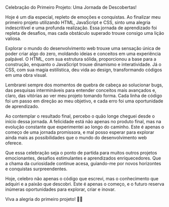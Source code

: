 Celebração do Primeiro Projeto: Uma Jornada de Descobertas!

Hoje é um dia especial, repleto de emoções e conquistas. Ao finalizar meu primeiro projeto utilizando HTML, JavaScript e CSS, sinto uma alegria indescritível e uma profunda realização. Essa jornada de aprendizado foi repleta de desafios, mas cada obstáculo superado trouxe consigo uma lição valiosa.

Explorar o mundo do desenvolvimento web trouxe uma sensação única de poder criar algo do zero, moldando ideias e conceitos em uma experiência palpável. O HTML, com sua estrutura sólida, proporcionou a base para a construção, enquanto o JavaScript trouxe dinamismo e interatividade. Já o CSS, com sua magia estilística, deu vida ao design, transformando códigos em uma obra visual.

Lembrarei sempre dos momentos de quebra de cabeça ao solucionar bugs, das pesquisas intermináveis para entender conceitos mais avançados e, claro, das vitórias ao ver meu projeto tomando forma. Cada linha de código foi um passo em direção ao meu objetivo, e cada erro foi uma oportunidade de aprendizado.

Ao contemplar o resultado final, percebo o quão longe cheguei desde o início dessa jornada. A felicidade está não apenas no produto final, mas na evolução constante que experimentei ao longo do caminho. Este é apenas o começo de uma jornada promissora, e mal posso esperar para explorar ainda mais as possibilidades que o mundo do desenvolvimento web oferece.

Que essa celebração seja o ponto de partida para muitos outros projetos emocionantes, desafios estimulantes e aprendizados enriquecedores. Que a chama da curiosidade continue acesa, guiando-me por novos horizontes e conquistas surpreendentes.

Hoje, celebro não apenas o código que escrevi, mas o conhecimento que adquiri e a paixão que descobri. Este é apenas o começo, e o futuro reserva inúmeras oportunidades para explorar, criar e inovar.

Viva a alegria do primeiro projeto! 🚀🎉
